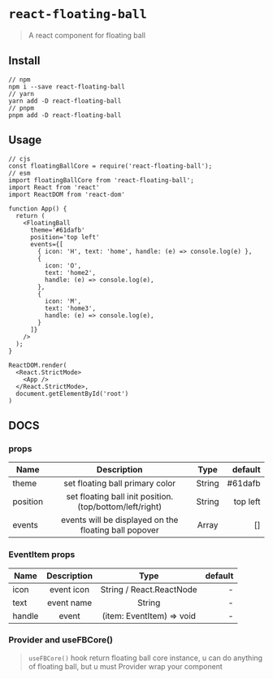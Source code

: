 # `react-floating-ball`

> A react component for floating ball

## Install

```
// npm
npm i --save react-floating-ball
// yarn
yarn add -D react-floating-ball
// pnpm
pnpm add -D react-floating-ball
```

## Usage

```
// cjs
const floatingBallCore = require('react-floating-ball');
// esm
import floatingBallCore from 'react-floating-ball';
import React from 'react'
import ReactDOM from 'react-dom'

function App() {
  return (
    <FloatingBall
      theme='#61dafb'
      position='top left'
      events={[
        { icon: 'H', text: 'home', handle: (e) => console.log(e) },
        {
          icon: 'O',
          text: 'home2',
          handle: (e) => console.log(e),
        },
        {
          icon: 'M',
          text: 'home3',
          handle: (e) => console.log(e),
        }
      ]}
    />
  );
}

ReactDOM.render(
  <React.StrictMode>
    <App />
  </React.StrictMode>,
  document.getElementById('root')
)
```

## DOCS

### props

| Name     |                       Description                       |       Type       |  default |
| -------- | :-----------------------------------------------------: | :--------------: | -------: |
| theme    |             set floating ball primary color             |      String      |  #61dafb |
| position | set floating ball init position.(top/bottom/left/right) |      String      | top left |
| events   |  events will be displayed on the floating ball popover  | Array<EventItem> |       [] |

### EventItem props

| Name   | Description |           Type            | default |
| ------ | :---------: | :-----------------------: | ------: |
| icon   | event icon  | String / React.ReactNode  |       - |
| text   | event name  |          String           |       - |
| handle |    event    | (item: EventItem) => void |       - |

### Provider and useFBCore()

> `useFBCore()` hook return floating ball core instance, u can do anything of floating ball, but u must Provider wrap your component
